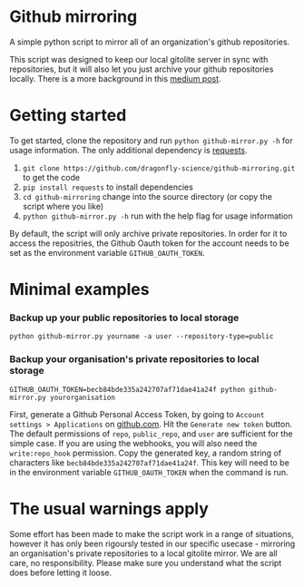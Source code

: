 Github mirroring
================

A simple python script to mirror all of an organization's github repositories.

This script was designed to keep our local gitolite server in sync with
repositories, but it will also let you just archive your github repositories
locally. There is a more background in this [medium post](https://medium.com/dragonfly-data-science/23002a10aefc).

Getting started
===============

To get started, clone the repository and run `python github-mirror.py -h` for usage information. The only additional dependency is [requests](http://docs.python-requests.org/en/latest/index.html).

1. `git clone https://github.com/dragonfly-science/github-mirroring.git` to get the code
2. `pip install requests` to install dependencies
3. `cd github-mirroring` change into the source directory (or copy the script where you like)
4. `python github-mirror.py -h` run with the help flag for usage information

By default, the script will only  archive private repositories. In order for it to access the repositries, the Github Oauth
token for the account needs to be set as the environment variable `GITHUB_OAUTH_TOKEN`. 

Minimal examples
=================

### Backup up your public repositories to local storage

`python github-mirror.py yourname -a user --repository-type=public`

### Backup your organisation's private repositories to local storage

`GITHUB_OAUTH_TOKEN=becb84bde335a242707af71dae41a24f python github-mirror.py yourorganisation`

First, generate a Github Personal Access Token, by going to `Account settings > Applications` on [github.com](http://www.github.com). Hit the `Generate new token` button. The default permissions of `repo`, `public_repo`, and `user` are sufficient for the simple case. If you are using the webhooks, you will also need the `write:repo_hook` permission. Copy the generated key, a random string of characters like `becb84bde335a242707af71dae41a24f`. This key
will need to be in the environment variable `GITHUB_OAUTH_TOKEN` when the command is run. 


The usual warnings apply
========================

Some effort has been made to make the script work in a range of situations, however
it has only been rigoursly tested in our specific usecase - mirroring an organisation's
private repositories to a local gitolite mirror. We are all care, no responsibility. Please
make sure you understand what the script does before letting it loose.
